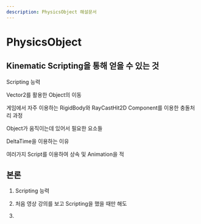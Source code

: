 ```yaml
---
description: PhysicsObject 해설문서
---
```


# PhysicsObject

## Kinematic Scripting을 통해 얻을 수 있는 것

Scripting 능력

Vector2를 활용한 Object의 이동

게임에서 자주 이용하는  RigidBody와 RayCastHit2D Component를 이용한 충돌처리 과정

Object가 움직이는데 있어서 필요한 요소들

DeltaTime을 이용하는 이유

 여러가지 Script를 이용하여 상속 및 Animation을 적





## 본론

1.  Scripting 능력







 1. 처음 영상 강의를 보고 Scripting을 했을 때만 해도 



  2. 



